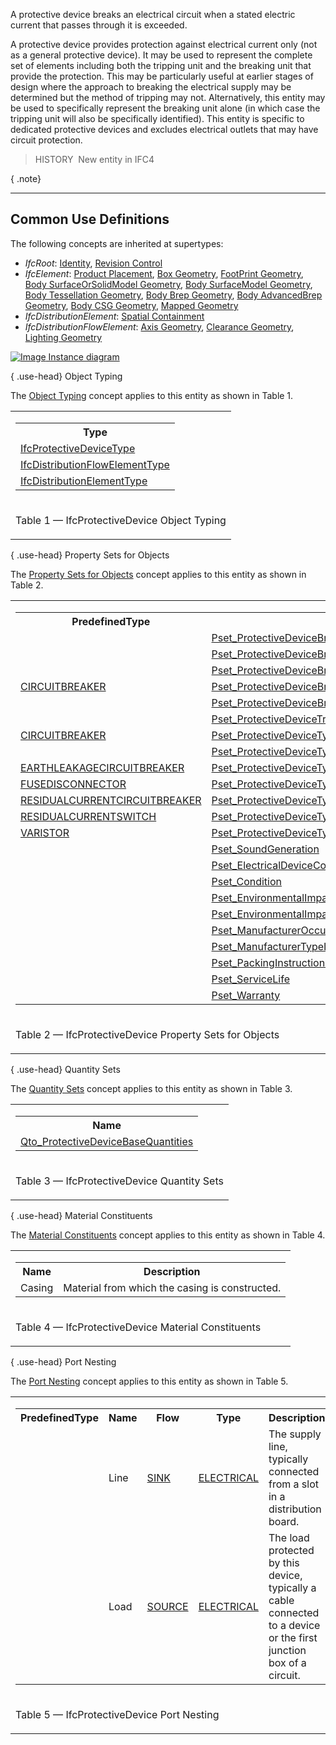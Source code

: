 ﻿A protective device breaks an electrical circuit when a stated electric current that passes through it is exceeded.

A protective device provides protection against electrical current only (not as a general protective device). It may be used to represent the complete set of elements including both the tripping unit and the breaking unit that provide the protection. This may be particularly useful at earlier stages of design where the approach to breaking the electrical supply may be determined but the method of tripping may not. Alternatively, this entity may be used to specifically represent the breaking unit alone (in which case the tripping unit will also be specifically identified). This entity is specific to dedicated protective devices and excludes electrical outlets that may have circuit protection.

> HISTORY&nbsp; New entity in IFC4

{ .note}
> 

___
## Common Use Definitions
The following concepts are inherited at supertypes:

* _IfcRoot_: [Identity](../../templates/identity.htm), [Revision Control](../../templates/revision-control.htm)
* _IfcElement_: [Product Placement](../../templates/product-placement.htm), [Box Geometry](../../templates/box-geometry.htm), [FootPrint Geometry](../../templates/footprint-geometry.htm), [Body SurfaceOrSolidModel Geometry](../../templates/body-surfaceorsolidmodel-geometry.htm), [Body SurfaceModel Geometry](../../templates/body-surfacemodel-geometry.htm), [Body Tessellation Geometry](../../templates/body-tessellation-geometry.htm), [Body Brep Geometry](../../templates/body-brep-geometry.htm), [Body AdvancedBrep Geometry](../../templates/body-advancedbrep-geometry.htm), [Body CSG Geometry](../../templates/body-csg-geometry.htm), [Mapped Geometry](../../templates/mapped-geometry.htm)
* _IfcDistributionElement_: [Spatial Containment](../../templates/spatial-containment.htm)
* _IfcDistributionFlowElement_: [Axis Geometry](../../templates/axis-geometry.htm), [Clearance Geometry](../../templates/clearance-geometry.htm), [Lighting Geometry](../../templates/lighting-geometry.htm)

[![Image](../../../img/diagram.png)&nbsp;Instance diagram](../../../annex/annex-d/common-use-definitions/ifcprotectivedevice.htm)

{ .use-head}
Object Typing

The [Object Typing](../../templates/object-typing.htm) concept applies to this entity as shown in Table 1.

<table>
<tr><td>
<table class="gridtable">
<tr><th><b>Type</b></th></tr>
<tr><td><a href="../../ifcelectricaldomain/lexical/ifcprotectivedevicetype.htm">IfcProtectiveDeviceType</a></td></tr>
<tr><td><a href="../../ifcsharedbldgserviceelements/lexical/ifcdistributionflowelementtype.htm">IfcDistributionFlowElementType</a></td></tr>
<tr><td><a href="../../ifcproductextension/lexical/ifcdistributionelementtype.htm">IfcDistributionElementType</a></td></tr>
</table>
</td></tr>
<tr><td><p class="table">Table 1 &mdash; IfcProtectiveDevice Object Typing</p></td></tr></table>

  
  
{ .use-head}
Property Sets for Objects

The [Property Sets for Objects](../../templates/property-sets-for-objects.htm) concept applies to this entity as shown in Table 2.

<table>
<tr><td>
<table class="gridtable">
<tr><th><b>PredefinedType</b></th><th><b>Name</b></th></tr>
<tr><td>&nbsp;</td><td><a href="../../psd/ifcelectricaldomain/Pset_ProtectiveDeviceBreakerUnitI2TCurve.xml">Pset_ProtectiveDeviceBreakerUnitI2TCurve</a></td></tr>
<tr><td>&nbsp;</td><td><a href="../../psd/ifcelectricaldomain/Pset_ProtectiveDeviceBreakerUnitI2TFuseCurve.xml">Pset_ProtectiveDeviceBreakerUnitI2TFuseCurve</a></td></tr>
<tr><td>&nbsp;</td><td><a href="../../psd/ifcelectricaldomain/Pset_ProtectiveDeviceBreakerUnitIPICurve.xml">Pset_ProtectiveDeviceBreakerUnitIPICurve</a></td></tr>
<tr><td><a href="../../ifcelectricaldomain/lexical/ifcprotectivedevicetypeenum.htm">CIRCUITBREAKER</a></td><td><a href="../../psd/ifcelectricaldomain/Pset_ProtectiveDeviceBreakerUnitTypeMCB.xml">Pset_ProtectiveDeviceBreakerUnitTypeMCB</a></td></tr>
<tr><td>&nbsp;</td><td><a href="../../psd/ifcelectricaldomain/Pset_ProtectiveDeviceBreakerUnitTypeMotorProtection.xml">Pset_ProtectiveDeviceBreakerUnitTypeMotorProtection</a></td></tr>
<tr><td>&nbsp;</td><td><a href="../../psd/ifcelectricaldomain/Pset_ProtectiveDeviceTrippingCurve.xml">Pset_ProtectiveDeviceTrippingCurve</a></td></tr>
<tr><td><a href="../../ifcelectricaldomain/lexical/ifcprotectivedevicetypeenum.htm">CIRCUITBREAKER</a></td><td><a href="../../psd/ifcelectricaldomain/Pset_ProtectiveDeviceTypeCircuitBreaker.xml">Pset_ProtectiveDeviceTypeCircuitBreaker</a></td></tr>
<tr><td>&nbsp;</td><td><a href="../../psd/ifcelectricaldomain/Pset_ProtectiveDeviceTypeCommon.xml">Pset_ProtectiveDeviceTypeCommon</a></td></tr>
<tr><td><a href="../../ifcelectricaldomain/lexical/ifcprotectivedevicetypeenum.htm">EARTHLEAKAGECIRCUITBREAKER</a></td><td><a href="../../psd/ifcelectricaldomain/Pset_ProtectiveDeviceTypeEarthLeakageCircuitBreaker.xml">Pset_ProtectiveDeviceTypeEarthLeakageCircuitBreaker</a></td></tr>
<tr><td><a href="../../ifcelectricaldomain/lexical/ifcprotectivedevicetypeenum.htm">FUSEDISCONNECTOR</a></td><td><a href="../../psd/ifcelectricaldomain/Pset_ProtectiveDeviceTypeFuseDisconnector.xml">Pset_ProtectiveDeviceTypeFuseDisconnector</a></td></tr>
<tr><td><a href="../../ifcelectricaldomain/lexical/ifcprotectivedevicetypeenum.htm">RESIDUALCURRENTCIRCUITBREAKER</a></td><td><a href="../../psd/ifcelectricaldomain/Pset_ProtectiveDeviceTypeResidualCurrentCircuitBreaker.xml">Pset_ProtectiveDeviceTypeResidualCurrentCircuitBreaker</a></td></tr>
<tr><td><a href="../../ifcelectricaldomain/lexical/ifcprotectivedevicetypeenum.htm">RESIDUALCURRENTSWITCH</a></td><td><a href="../../psd/ifcelectricaldomain/Pset_ProtectiveDeviceTypeResidualCurrentSwitch.xml">Pset_ProtectiveDeviceTypeResidualCurrentSwitch</a></td></tr>
<tr><td><a href="../../ifcelectricaldomain/lexical/ifcprotectivedevicetypeenum.htm">VARISTOR</a></td><td><a href="../../psd/ifcelectricaldomain/Pset_ProtectiveDeviceTypeVaristor.xml">Pset_ProtectiveDeviceTypeVaristor</a></td></tr>
<tr><td>&nbsp;</td><td><a href="../../psd/ifcsharedbldgserviceelements/Pset_SoundGeneration.xml">Pset_SoundGeneration</a></td></tr>
<tr><td>&nbsp;</td><td><a href="../../psd/ifcelectricaldomain/Pset_ElectricalDeviceCommon.xml">Pset_ElectricalDeviceCommon</a></td></tr>
<tr><td>&nbsp;</td><td><a href="../../psd/ifcsharedfacilitieselements/Pset_Condition.xml">Pset_Condition</a></td></tr>
<tr><td>&nbsp;</td><td><a href="../../psd/ifcproductextension/Pset_EnvironmentalImpactIndicators.xml">Pset_EnvironmentalImpactIndicators</a></td></tr>
<tr><td>&nbsp;</td><td><a href="../../psd/ifcproductextension/Pset_EnvironmentalImpactValues.xml">Pset_EnvironmentalImpactValues</a></td></tr>
<tr><td>&nbsp;</td><td><a href="../../psd/ifcsharedfacilitieselements/Pset_ManufacturerOccurrence.xml">Pset_ManufacturerOccurrence</a></td></tr>
<tr><td>&nbsp;</td><td><a href="../../psd/ifcsharedfacilitieselements/Pset_ManufacturerTypeInformation.xml">Pset_ManufacturerTypeInformation</a></td></tr>
<tr><td>&nbsp;</td><td><a href="../../psd/ifcsharedmgmtelements/Pset_PackingInstructions.xml">Pset_PackingInstructions</a></td></tr>
<tr><td>&nbsp;</td><td><a href="../../psd/ifcsharedfacilitieselements/Pset_ServiceLife.xml">Pset_ServiceLife</a></td></tr>
<tr><td>&nbsp;</td><td><a href="../../psd/ifcsharedfacilitieselements/Pset_Warranty.xml">Pset_Warranty</a></td></tr>
</table>
</td></tr>
<tr><td><p class="table">Table 2 &mdash; IfcProtectiveDevice Property Sets for Objects</p></td></tr></table>

  
  
{ .use-head}
Quantity Sets

The [Quantity Sets](../../templates/quantity-sets.htm) concept applies to this entity as shown in Table 3.

<table>
<tr><td>
<table class="gridtable">
<tr><th><b>Name</b></th></tr>
<tr><td><a href="../../qto/ifcelectricaldomain/Qto_ProtectiveDeviceBaseQuantities.xml">Qto_ProtectiveDeviceBaseQuantities</a></td></tr>
</table>
</td></tr>
<tr><td><p class="table">Table 3 &mdash; IfcProtectiveDevice Quantity Sets</p></td></tr></table>

  
  
{ .use-head}
Material Constituents

The [Material Constituents](../../templates/material-constituents.htm) concept applies to this entity as shown in Table 4.

<table>
<tr><td>
<table class="gridtable">
<tr><th><b>Name</b></th><th><b>Description</b></th></tr>
<tr><td>Casing</td><td>Material from which the casing is constructed.</td></tr>
</table>
</td></tr>
<tr><td><p class="table">Table 4 &mdash; IfcProtectiveDevice Material Constituents</p></td></tr></table>

  
  
{ .use-head}
Port Nesting

The [Port Nesting](../../templates/port-nesting.htm) concept applies to this entity as shown in Table 5.

<table>
<tr><td>
<table class="gridtable">
<tr><th><b>PredefinedType</b></th><th><b>Name</b></th><th><b>Flow</b></th><th><b>Type</b></th><th><b>Description</b></th></tr>
<tr><td>&nbsp;</td><td>Line</td><td><a href="../../ifcsharedbldgserviceelements/lexical/ifcflowdirectionenum.htm">SINK</a></td><td><a href="../../ifcsharedbldgserviceelements/lexical/ifcdistributionsystemenum.htm">ELECTRICAL</a></td><td>The supply line, typically connected from a slot in a distribution board.</td></tr>
<tr><td>&nbsp;</td><td>Load</td><td><a href="../../ifcsharedbldgserviceelements/lexical/ifcflowdirectionenum.htm">SOURCE</a></td><td><a href="../../ifcsharedbldgserviceelements/lexical/ifcdistributionsystemenum.htm">ELECTRICAL</a></td><td>The load protected by this device, typically a cable connected to a device or the first junction box of a circuit.</td></tr>
</table>
</td></tr>
<tr><td><p class="table">Table 5 &mdash; IfcProtectiveDevice Port Nesting</p></td></tr></table>
